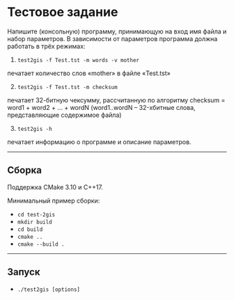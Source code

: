 # Тестовое задание

Напишите (консольную) программу, принимающую на вход имя файла и набор
параметров. В зависимости от параметров программа должна работать в трёх режимах:

1. ``test2gis -f Test.tst -m words -v mother``

печатает количество слов «mother» в файле «Test.tst»

2. ``test2gis -f Test.tst -m checksum``

печатает 32-битную чексумму, рассчитанную по алгоритму checksum = word1 + word2 +
... + wordN (word1..wordN – 32-хбитные слова, представляющие содержимое файла)

3. ``test2gis -h``

печатает информацию о программе и описание параметров.


---
## Сборка

Поддержка CMake 3.10 и С++17.

Минимальный пример сборки:

- ``cd test-2gis``
- ``mkdir build``
- ``cd build``
- ``cmake ..``
- ``cmake --build .``


---
## Запуск

- ``./test2gis [options]``

